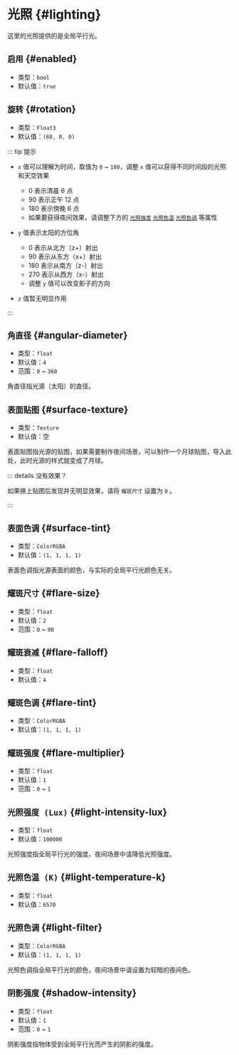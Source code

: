 # 光照 {#lighting}

这里的光照提供的是全局平行光。

## `启用` {#enabled}

- 类型：`bool`
- 默认值：`true`

## `旋转` {#rotation}

- 类型：`Float3`
- 默认值：`(60, 0, 0)`

::: tip 提示

- `x` 值可以理解为时间，取值为 `0` ~ `180`，调整 `x` 值可以获得不同时间段的光照和天空效果

  - 0 表示清晨 6 点
  - 90 表示正午 12 点
  - 180 表示傍晚 6 点
  - 如果要获得夜间效果，请调整下方的 [`光照强度`](#light-intensity-lux) [`光照色温`](#light-temperature-K) [`光照色调`](#light-filter) 等属性

- `y` 值表示太阳的方位角

  - 0 表示从北方（z+）射出
  - 90 表示从东方（x+）射出
  - 180 表示从南方（z-）射出
  - 270 表示从西方（x-）射出
  - 调整 `y` 值可以改变影子的方向

- `z` 值暂无明显作用

:::

## `角直径` {#angular-diameter}

- 类型：`float`
- 默认值：`4`
- 范围：`0` ~ `360`

角直径指光源（太阳）的直径。

## `表面贴图` {#surface-texture}

- 类型：`Texture`
- 默认值：空

表面贴图指光源的贴图，如果需要制作夜间场景，可以制作一个月球贴图，导入此处，此时光源的样式就变成了月球。

::: details 没有效果？

如果换上贴图后发现并无明显效果，请将 `耀斑尺寸` 设置为 `0` 。

:::

## `表面色调` {#surface-tint}

- 类型：`ColorRGBA`
- 默认值：`(1, 1, 1, 1)`

表面色调指光源表面的颜色，与实际的全局平行光颜色无关。

## `耀斑尺寸` {#flare-size}

- 类型：`float`
- 默认值：`2`
- 范围：`0` ~ `90`

## `耀斑衰减` {#flare-falloff}

- 类型：`float`
- 默认值：`4`

## `耀斑色调` {#flare-tint}

- 类型：`ColorRGBA`
- 默认值：`(1, 1, 1, 1)`

## `耀斑强度` {#flare-multiplier}

- 类型：`float`
- 默认值：`1`
- 范围：`0` ~ `1`

## `光照强度 (Lux)` {#light-intensity-lux}

- 类型：`float`
- 默认值：`100000`

光照强度指全局平行光的强度，夜间场景中请降低光照强度。

## `光照色温 (K)` {#light-temperature-k}

- 类型：`float`
- 默认值：`6570`

## `光照色调` {#light-filter}

- 类型：`ColorRGBA`
- 默认值：`(1, 1, 1, 1)`

光照色调指全局平行光的颜色，夜间场景中请设置为较暗的夜间色。

## `阴影强度` {#shadow-intensity}

- 类型：`float`
- 默认值：`1`
- 范围：`0` ~ `1`

阴影强度指物体受到全局平行光而产生的阴影的强度。
